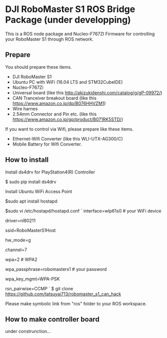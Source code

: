 # DJI RoboMaster S1 ROS Bridge Package (under developping)

This is a ROS node package and Nucleo-F767ZI Firmware for controlling your RoboMaster S1 through ROS network.

## Prepare
You should prepare these items.
- DJI RoboMaster S1
- Ubuntu PC with WiFi (16.04 LTS and STM32CubeIDE)
- Nucleo-F767Zi
- Universal board (like this http://akizukidenshi.com/catalog/g/gP-09972/)
- CAN Tranceiver breakout board (like this https://www.amazon.co.jp/dp/B076HHVZM1) 
- Wire harnes
- 2.54mm Connector and Pin etc. (like this https://www.amazon.co.jp/gp/product/B071RK5STD/)

If you want to control via Wifi, please prepare like these items.
- Ethernet-Wifi Converter (like this WLI-UTX-AG300/C)
- Mobile Battery for Wifi Converter.

## How to install

Install ds4drv for PlayStation4(R) Controller

$ sudo pip install ds4drv

Install Ubuntu WiFi Access Point

$sudo apt install hostapd

$sudo vi /etc/hostapd/hostapd.conf
`
interface=wlp61s0 # your WiFi device

driver=nl80211

ssid=RoboMasterS1Host

hw_mode=g

channel=7

wpa=2 # WPA2

wpa_passphrase=robomasters1 # your password

wpa_key_mgmt=WPA-PSK

rsn_pairwise=CCMP
`
$ git clone https://github.com/tatsuyai713/robomaster_s1_can_hack 

Please make symbolic link from "ros" folder to your ROS workspace.

## How to make controller board
under construnction...
